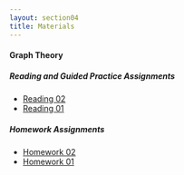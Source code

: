 ```yaml
---
layout: section04
title: Materials
---
```




#### Graph Theory

##### Reading and Guided Practice Assignments


* [Reading 02]({{site.baseurl}}/graphs/rgp02.pdf)
* [Reading 01]({{site.baseurl}}/graphs/rgp01.pdf)

##### Homework Assignments

* [Homework 02]({{site.baseurl}}/graphs/homework02.pdf)
* [Homework 01]({{site.baseurl}}/graphs/homework01.pdf)
